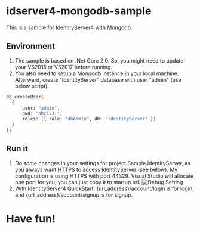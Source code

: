 # idserver4-mongodb-sample
This is a sample for IdentityServer4 with Mongodb.

## Environment
1. The sample is based on .Net Core 2.0. So, you might need to update your VS2015 or VS2017 before running.
1. You also need to setup a Mongodb instance in your local machine. Afterward, create "IdentityServer" database with user "admin" (use below script).
  ```Bash
  db.createUser(
    {
        user: "admin",
        pwd: "abc123!",
        roles: [{ role: "dbAdmin", db: "IdentityServer" }]
    }
  );
  ```
## Run it
1. Do some changes in your settings for project Sample.IdentityServer, as you always want HTTPS to access IdentityServer (see below). My configuration is using HTTPS with port 44329. Visual Studio will allocate one port for you, you can just copy it to startup url.
![Debug Setting](https://github.com/VincentSCW/idserver4-mongodb-sample/raw/master/pic/debug_setting.png)
2. With IdentityServer4 QuickStart, {url_address}/account/login is for login, and {url_address}/account/signup is for signup.

# Have fun!
